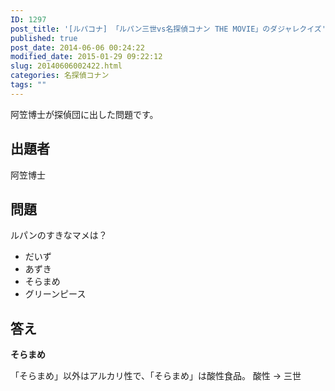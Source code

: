 ```yaml
---
ID: 1297
post_title: '[ルパコナ] 「ルパン三世vs名探偵コナン THE MOVIE」のダジャレクイズ'
published: true
post_date: 2014-06-06 00:24:22
modified_date: 2015-01-29 09:22:12
slug: 20140606002422.html
categories: 名探偵コナン
tags: ""
---
```

阿笠博士が探偵団に出した問題です。
<!--more-->
<h2>出題者</h2>
阿笠博士

<h2>問題</h2>
ルパンのすきなマメは？
<ul>
  <li>だいず</li>
  <li>あずき</li>
  <li>そらまめ</li>
  <li>グリーンピース</li>
</ul>

<h2>答え</h2>
<strong>そらまめ</strong>

「そらまめ」以外はアルカリ性で、「そらまめ」は酸性食品。
酸性 → 三世